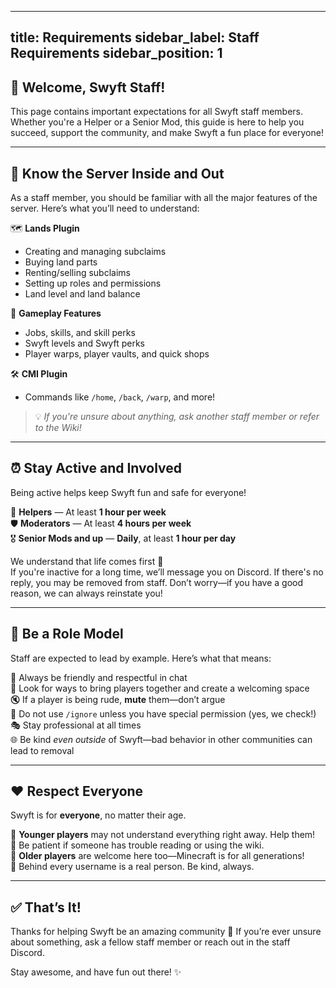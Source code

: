 
---
title: Requirements
sidebar_label: Staff Requirements
sidebar_position: 1
---

## 👋 Welcome, Swyft Staff!

This page contains important expectations for all Swyft staff members. Whether you're a Helper or a Senior Mod, this guide is here to help you succeed, support the community, and make Swyft a fun place for everyone!

---

## 🧭 Know the Server Inside and Out

As a staff member, you should be familiar with all the major features of the server. Here’s what you’ll need to understand:

🗺️ **Lands Plugin**  
- Creating and managing subclaims  
- Buying land parts  
- Renting/selling subclaims  
- Setting up roles and permissions  
- Land level and land balance  

🎯 **Gameplay Features**  
- Jobs, skills, and skill perks  
- Swyft levels and Swyft perks  
- Player warps, player vaults, and quick shops  

🛠️ **CMI Plugin**  
- Commands like `/home`, `/back`, `/warp`, and more!

> 💡 *If you're unsure about anything, ask another staff member or refer to the Wiki!*

---

## ⏰ Stay Active and Involved

Being active helps keep Swyft fun and safe for everyone!

👤 **Helpers** — At least **1 hour per week**  
🛡️ **Moderators** — At least **4 hours per week**  
🎖️ **Senior Mods and up** — **Daily**, at least **1 hour per day**

We understand that life comes first 💬  
If you're inactive for a long time, we’ll message you on Discord. If there's no reply, you may be removed from staff. Don’t worry—if you have a good reason, we can always reinstate you!

---

## 🌟 Be a Role Model

Staff are expected to lead by example. Here’s what that means:

💬 Always be friendly and respectful in chat  
🤝 Look for ways to bring players together and create a welcoming space  
🔇 If a player is being rude, **mute** them—don’t argue  
🚫 Do not use `/ignore` unless you have special permission (yes, we check!)  
🎭 Stay professional at all times  
🌐 Be kind *even outside* of Swyft—bad behavior in other communities can lead to removal

---

## ❤️ Respect Everyone

Swyft is for **everyone**, no matter their age.

🧒 **Younger players** may not understand everything right away. Help them!  
📘 Be patient if someone has trouble reading or using the wiki.  
🧓 **Older players** are welcome here too—Minecraft is for all generations!  
👤 Behind every username is a real person. Be kind, always.

---

## ✅ That’s It!

Thanks for helping Swyft be an amazing community 💚 If you’re ever unsure about something, ask a fellow staff member or reach out in the staff Discord.

Stay awesome, and have fun out there! ✨
